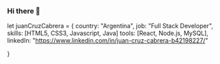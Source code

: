 ### Hi there 👋

<!--
**JuanCrCabrera/JuanCrCabrera** is a ✨ _special_ ✨ repository because its `README.md` (this file) appears on your GitHub profile.

Here are some ideas to get you started:

- 🔭 I’m currently working on ...
- 🌱 I’m currently learning ...
- 👯 I’m looking to collaborate on ...
- 🤔 I’m looking for help with ...
- 💬 Ask me about ...
- 📫 How to reach me: ...
- 😄 Pronouns: ...
- ⚡ Fun fact: ...
-->
let juanCruzCabrera = {
  country: "Argentina",
  job: "Full Stack Developer",
  skills: [HTML5, CSS3, Javascript, Java]
  tools: [React, Node.js, MySQL],
  linkedIn: "https://www.linkedin.com/in/juan-cruz-cabrera-b42198227/"
  
}
